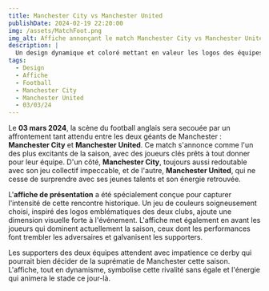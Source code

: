 ```yaml
---
title: Manchester City vs Manchester United
publishDate: 2024-02-19 22:20:00  
img: /assets/MatchFoot.png  
img_alt: Affiche annonçant le match Manchester City vs Manchester United du 03/03/24, avec un jeu de couleurs inspiré des logos des deux équipes et des joueurs clés de la saison.  
description: |  
  Un design dynamique et coloré mettant en valeur les logos des équipes et les joueurs qui dominent la saison.  
tags:  
  - Design  
  - Affiche  
  - Football  
  - Manchester City  
  - Manchester United  
  - 03/03/24  
---
```


Le **03 mars 2024**, la scène du football anglais sera secouée par un affrontement tant attendu entre les deux géants de Manchester : **Manchester City** et **Manchester United**. Ce match s'annonce comme l'un des plus excitants de la saison, avec des joueurs clés prêts à tout donner pour leur équipe. D'un côté, **Manchester City**, toujours aussi redoutable avec son jeu collectif impeccable, et de l'autre, **Manchester United**, qui ne cesse de surprendre avec ses jeunes talents et son énergie retrouvée.  

L'**affiche de présentation** a été spécialement conçue pour capturer l'intensité de cette rencontre historique. Un jeu de couleurs soigneusement choisi, inspiré des logos emblématiques des deux clubs, ajoute une dimension visuelle forte à l'événement. L'affiche met également en avant les joueurs qui dominent actuellement la saison, ceux dont les performances font trembler les adversaires et galvanisent les supporters.  

Les supporters des deux équipes attendent avec impatience ce derby qui pourrait bien décider de la suprématie de Manchester cette saison. L'affiche, tout en dynamisme, symbolise cette rivalité sans égale et l'énergie qui animera le stade ce jour-là.  

